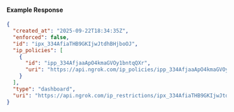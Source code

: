 <!-- Code generated for API Clients. DO NOT EDIT. -->

#### Example Response

```json
{
  "created_at": "2025-09-22T18:34:35Z",
  "enforced": false,
  "id": "ipx_334AfiaTHB9GKIjwJtdhBHjboOJ",
  "ip_policies": [
    {
      "id": "ipp_334AfjaaApO4kmaGVOy1bntqQXr",
      "uri": "https://api.ngrok.com/ip_policies/ipp_334AfjaaApO4kmaGVOy1bntqQXr"
    }
  ],
  "type": "dashboard",
  "uri": "https://api.ngrok.com/ip_restrictions/ipx_334AfiaTHB9GKIjwJtdhBHjboOJ"
}
```
